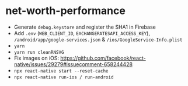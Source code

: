 # net-worth-performance

- Generate `debug.keystore` and register the SHA1 in Firebase
- Add `.env` (`WEB_CLIENT_ID`, `EXCHANGERATESAPI_ACCESS_KEY`), `/android/app/google-services.json` & `/ios/GoogleService-Info.plist`
- `yarn`
- `yarn run cleanRNSVG`
- Fix images on iOS: https://github.com/facebook/react-native/issues/29279#issuecomment-658244428
- `npx react-native start --reset-cache`
- `npx react-native run-ios / run-android`
